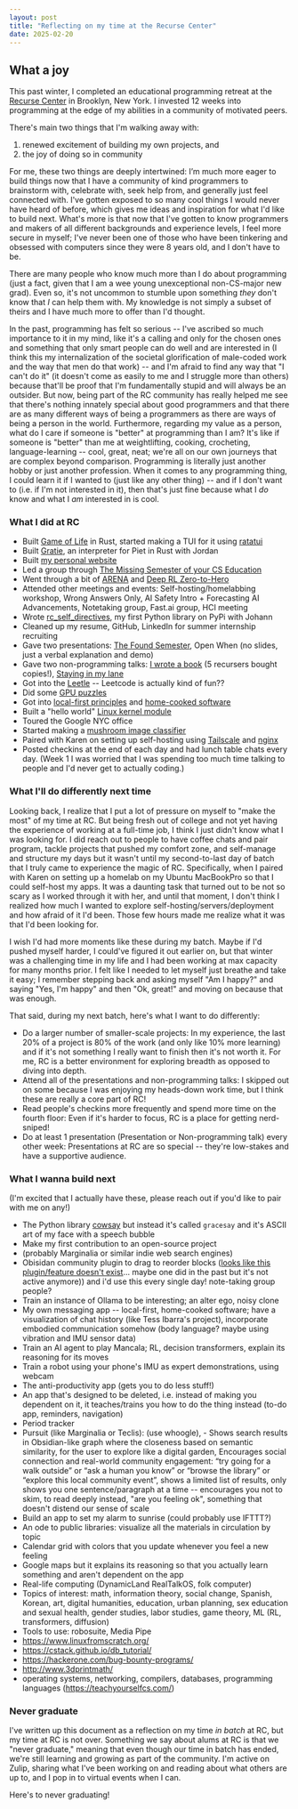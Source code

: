 ```yaml
---
layout: post
title: "Reflecting on my time at the Recurse Center"
date: 2025-02-20
---
```

## What a joy

This past winter, I completed an educational programming retreat at the [Recurse Center](https://www.recurse.com/) in Brooklyn, New York. I invested 12 weeks into programming at the edge of my abilities in a community of motivated peers.

There's main two things that I'm walking away with:

1) renewed excitement of building my own projects, and
2) the joy of doing so in community

For me, these two things are deeply intertwined: I’m much more eager to build things now that I have a community of kind programmers to brainstorm with, celebrate with, seek help from, and generally just feel connected with. I've gotten exposed to so many cool things I would never have heard of before, which gives me ideas and inspiration for what I'd like to build next. What's more is that now that I've gotten to know programmers and makers of all different backgrounds and experience levels, I feel more secure in myself; I've never been one of those who have been tinkering and obsessed with computers since they were 8 years old, and I don't have to be.

There are many people who know much more than I do about programming (just a fact, given that I am a wee young unexceptional non-CS-major new grad). Even so, it's not uncommon to stumble upon something _they_ don't know that _I_ can help them with. My knowledge is not simply a subset of theirs and I have much more to offer than I'd thought.

In the past, programming has felt so serious -- I've ascribed so much importance to it in my mind, like it's a calling and only for the chosen ones and something that only smart people can do well and are interested in (I think this my internalization of the societal glorification of male-coded work and the way that men do that work) -- and I'm afraid to find any way that "I can't do it" (it doesn't come as easily to me and I struggle more than others) because that'll be proof that I'm fundamentally stupid and will always be an outsider. But now, being part of the RC community has really helped me see that there's nothing innately special about good programmers and that there are as many different ways of being a programmers as there are ways of being a person in the world. Furthermore, regarding my value as a person, what do I care if someone is "better" at programming than I am? It's like if someone is "better" than me at weightlifting, cooking, crocheting, language-learning -- cool, great, neat; we're all on our own journeys that are complex beyond comparison. Programming is literally just another hobby or just another profession. When it comes to any programming thing, I could learn it if I wanted to (just like any other thing) -- and if I don't want to (i.e. if I'm not interested in it), then that's just fine because what I _do_ know and what I _am_ interested in is cool.

### What I did at RC

- Built [Game of Life](https://github.com/grkw/graces_game_of_life) in Rust, started making a TUI for it using [ratatui](https://ratatui.rs/)
- Built [Gratie](https://github.com/grkw/gratie), an interpreter for Piet in Rust with Jordan
- Built [my personal website](https://gracekwak.me/)
- Led a group through [The Missing Semester of your CS Education](https://missing.csail.mit.edu/)
- Went through a bit of [ARENA](https://www.arena.education/) and [Deep RL Zero-to-Hero](https://github.com/alessiodm/drl-zh)
- Attended other meetings and events: Self-hosting/homelabbing workshop, Wrong Answers Only, AI Safety Intro + Forecasting AI Advancements, Notetaking group, Fast.ai group, HCI meeting
- Wrote [rc_self_directives](https://github.com/johanndiedrick/rc_self_directives), my first Python library on PyPi with Johann
- Cleaned up my resume, GitHub, LinkedIn for summer internship recruiting
- Gave two presentations: [The Found Semester](https://docs.google.com/presentation/d/13Nir5r4jn8s7Lyqthzh6kZgAH8BNQZ72aqQQHAuiV_c/edit#slide=id.g31e5411d538_0_142), Open When (no slides, just a verbal explanation and demo)
- Gave two non-programming talks: [I wrote a book](https://docs.google.com/presentation/d/1EVIHsQKoI6B_B8JE1U9BMk63OoNnuCzcmWYfgNhoExc/edit#slide=id.p) (5 recursers bought copies!), [Staying in my lane](https://docs.google.com/presentation/d/1v7HTwWv5GmIHm5H9eWs8lz9S-4wyAcGpsKuQ7woo3tM/edit?pli=1#slide=id.p)
- Got into the [Leetle](https://leetle.app/) -- Leetcode is actually kind of fun??
- Did some [GPU puzzles](https://github.com/srush/GPU-Puzzles)
- Got into [local-first principles](https://www.inkandswitch.com/local-first/) and [home-cooked software](https://maggieappleton.com/home-cooked-software)
- Built a "hello world" [Linux kernel module](https://sysprog21.github.io/lkmpg/)
- Toured the Google NYC office
- Started making a [mushroom image classifier](https://github.com/grkw/mushroom-classifier)
- Paired with Karen on setting up self-hosting using [Tailscale](https://tailscale.com/) and [nginx](https://nginx.org/en/)
- Posted checkins at the end of each day and had lunch table chats every day. (Week 1 I was worried that I was spending too much time talking to people and I'd never get to actually coding.)

### What I'll do differently next time

Looking back, I realize that I put a lot of pressure on myself to "make the most" of my time at RC. But being fresh out of college and not yet having the experience of working at a full-time job, I think I just didn't know what I was looking for. I did reach out to people to have coffee chats and pair program, tackle projects that pushed my comfort zone, and self-manage and structure my days but it wasn't until my second-to-last day of batch that I truly came to experience the magic of RC. Specifically, when I paired with Karen on setting up a homelab on my Ubuntu MacBookPro so that I could self-host my apps. It was a daunting task that turned out to be not so scary as I worked through it with her, and until that moment, I don't think I realized how much I wanted to explore self-hosting/servers/deployment and how afraid of it I'd been. Those few hours made me realize what it was that I'd been looking for.

I wish I'd had more moments like these during my batch. Maybe if I'd pushed myself harder, I could've figured it out earlier on, but that winter was a challenging time in my life and I had been working at max capacity for many months prior. I felt like I needed to let myself just breathe and take it easy; I remember stepping back and asking myself "Am I happy?" and saying "Yes, I'm happy" and then "Ok, great!" and moving on because that was enough.

That said, during my next batch, here's what I want to do differently:

- Do a larger number of smaller-scale projects: In my experience, the last 20% of a project is 80% of the work (and only like 10% more learning) and if it's not something I really want to finish then it's not worth it. For me, RC is a better environment for exploring breadth as opposed to diving into depth. 
- Attend all of the presentations and non-programming talks: I skipped out on some because I was enjoying my heads-down work time, but I think these are really a core part of RC!
- Read people's checkins more frequently and spend more time on the fourth floor: Even if it's harder to focus, RC is a place for getting nerd-sniped!
- Do at least 1 presentation (Presentation or Non-programming talk) every other week: Presentations at RC are so special -- they're low-stakes and have a supportive audience.

### What I wanna build next

(I'm excited that I actually have these, please reach out if you'd like to pair with me on any!)

- The Python library [cowsay](https://pypi.org/project/cowsay/) but instead it's called `gracesay` and it's ASCII art of my face with a speech bubble
- Make my first contribution to an open-source project
- (probably Marginalia or similar indie web search engines)
- Obisidan community plugin to drag to reorder blocks ([looks like this plugin/feature doesn't exist](https://www.google.com/search?q=obsidian+plugin+to+drag+to+reorder+blocks&sca_esv=d22a7c5074081a0c&source=hp&ei=ahI1Z7GYHIn9ptQPvZeToQ0&iflsig=AL9hbdgAAAAAZzUgehT0In7DIzob01dplqzMv_myj_Na&ved=0ahUKEwix9YOCmdqJAxWJvokEHb3LJNQQ4dUDCBY&uact=5&oq=obsidian+plugin+to+drag+to+reorder+blocks&gs_lp=Egdnd3Mtd2l6IilvYnNpZGlhbiBwbHVnaW4gdG8gZHJhZyB0byByZW9yZGVyIGJsb2NrczIFECEYoAEyBRAhGKABMgUQIRigATIFECEYoAFIgD5QAFj3PHAEeACQAQCYAXSgAY8aqgEEMzguNbgBA8gBAPgBAZgCL6AClRvCAgUQABiABMICCxAuGIAEGNEDGMcBwgIOEC4YgAQYxwEYjgUYrwHCAgUQLhiABMICCBAuGIAEGNQCwgIIEAAYgAQYogTCAgYQABgWGB7CAgcQABiABBgTwgIIEAAYExgWGB7CAgoQABgTGBYYChgewgIFECEYnwXCAggQABgWGAoYHsICBBAhGBXCAgcQIRigARgKmAMAkgcENDEuNqAHl_gB&sclient=gws-wiz)... maybe one did in the past but it's not active anymore)) and i'd use this every single day! note-taking group people?
- Train an instance of Ollama to be interesting; an alter ego, noisy clone
- My own messaging app -- local-first, home-cooked software; have a visualization of chat history (like Tess Ibarra's project), incorporate embodied communication somehow (body language? maybe using vibration and IMU sensor data)
- Train an AI agent to play Mancala; RL, decision transformers, explain its reasoning for its moves
- Train a robot using your phone's IMU as expert demonstrations, using webcam
- The anti-productivity app (gets you to do less stuff!)
- An app that's designed to be deleted, i.e. instead of making you dependent on it, it teaches/trains you how to do the thing instead (to-do app, reminders, navigation)
- Period tracker
- Pursuit (like Marginalia or Teclis): (use whoogle), - Shows search results in Obsidian-like graph where the closeness based on semantic similarity, for the user to explore like a digital garden, Encourages social connection and real-world community engagement: “try going for a walk outside” or “ask a human you know” or “browse the library” or “explore this local community event”, shows a limited list of results, only shows you one sentence/paragraph at a time -- encourages you not to skim, to read deeply instead, "are you feeling ok", something that doesn't distend our sense of scale
- Build an app to set my alarm to sunrise (could probably use IFTTT?)
- An ode to public libraries: visualize all the materials in circulation by topic
- Calendar grid with colors that you update whenever you feel a new feeling
- Google maps but it explains its reasoning so that you actually learn something and aren't dependent on the app
- Real-life computing (DynamicLand RealTalkOS, folk computer)
- Topics of interest: math, information theory, social change, Spanish, Korean, art, digital humanities, education, urban planning, sex education and sexual health, gender studies, labor studies, game theory, ML (RL, transformers, diffusion)
- Tools to use: robosuite, Media Pipe
- <https://www.linuxfromscratch.org/>
- <https://cstack.github.io/db_tutorial/>
- <https://hackerone.com/bug-bounty-programs/>
- <http://www.3dprintmath/>
- operating systems, networking, compilers, databases, programming languages (<https://teachyourselfcs.com/>)

### Never graduate

I've written up this document as a reflection on my time _in batch_ at RC, but my time at RC is not over. Something we say about alums at RC is that we "never graduate," meaning that even though our time in batch has ended, we're still learning and growing as part of the community. I'm active on Zulip, sharing what I've been working on and reading about what others are up to, and I pop in to virtual events when I can.

Here's to never graduating!
